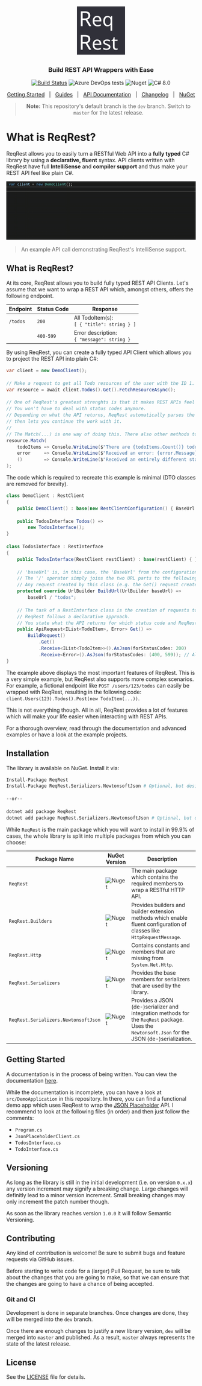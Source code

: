 <h1 align="center">
  <img src="./assets/Logo.svg" alt="ReqRest Logo" width="128" height="128" />
</h1>
<h3 align="center">
  Build REST API Wrappers with Ease
</h3>

<div align="center">
    
[![Build Status](https://dev.azure.com/ManuelRoemer/ReqRest/_apis/build/status/ReqRest?branchName=master)](https://dev.azure.com/ManuelRoemer/ReqRest/_build/latest?definitionId=12&branchName=master) ![Azure DevOps tests](https://img.shields.io/azure-devops/tests/ManuelRoemer/ReqRest/18) ![Nuget](https://img.shields.io/nuget/v/ReqRest.svg) ![C# 8.0](https://img.shields.io/badge/C%23-Nullable%20Reference%20Types-success.svg)

[Getting Started](https://reqrest.github.io/articles/getting-started.html) &nbsp; | &nbsp; [Guides](https://reqrest.github.io/articles/guides/index.html) &nbsp; | &nbsp; [API Documentation](https://reqrest.github.io/api/) &nbsp; | &nbsp; [Changelog](./CHANGELOG.md) &nbsp; | &nbsp; [NuGet](https://www.nuget.org/packages/ReqRest/)

> **Note:** This repository's default branch is the `dev` branch. Switch to `master` for the latest release.

</div>

# What is ReqRest? 

ReqRest allows you to easily turn a RESTful Web API into a **fully typed** C# library by using a **declarative, fluent** syntax.
API clients written with ReqRest have full **IntelliSense** and **compiler support** and thus make your REST API feel like plain C#. 

![Basic Client Usage](./.github/img/BasicClientUsage.gif)

> An example API call demonstrating ReqRest's IntelliSense support.


## What is ReqRest?

At its core, ReqRest allows you to build fully typed REST API Clients.
Let's assume that we want to wrap a REST API which, amongst others, offers the following endpoint.

| Endpoint | Status Code | Response |
| -------- | ----------- | -------- |
| `/todos` | `200`     | All TodoItem(s): <br/> `[ { "title": string } ]` |
|          | `400-599` | Error description: <br/> `{ "message": string }` |

By using ReqRest, you can create a fully typed API Client which allows you to project the REST API into plain C#:

```csharp
var client = new DemoClient();

// Make a request to get all Todo resources of the user with the ID 1.
var resource = await client.Todos().Get().FetchResourceAsync();

// One of ReqRest's greatest strenghts is that it makes REST APIs feel like C#.
// You won't have to deal with status codes anymore.
// Depending on what the API returns, ReqRest automatically parses the correct response type and
// then lets you continue the work with it.
//
// The Match(...) is one way of doing this. There also other methods to do the same, for example TryGetValue<T>(...).
resource.Match(
    todoItems => Console.WriteLine($"There are {todoItems.Count()} todo items! First: {todoItems.First().Title}"),
    error     => Console.WriteLine($"Received an error: {error.Message}."),
    ()        => Console.WriteLine($"Received an entirely different status code.")
);
```

The code which is required to recreate this example is minimal (DTO classes are removed for brevity).

```csharp
class DemoClient : RestClient
{
    public DemoClient() : base(new RestClientConfiguration() { BaseUrl = new Uri("http://demo-api.com") }) { }

    public TodosInterface Todos() =>
        new TodosInterface();
}

class TodosInterface : RestInterface
{
    public TodosInterface(RestClient restClient) : base(restClient) { }
    
    // 'baseUrl' is, in this case, the 'BaseUrl' from the configuration above.
    // The '/' operator simply joins the two URL parts to the following: http://demo-api.com/todos
    // Any request created by this class (e.g. the Get() request created below) uses the URL which is built here.
    protected override UrlBuilder BuildUrl(UrlBuilder baseUrl) =>
        baseUrl / "todos";
    
    // The task of a RestInterface class is the creation of requests to that interface.
    // ReqRest follows a declarative approach.
    // You state what the API returns for which status code and ReqRest does everything else for you.
    public ApiRequest<IList<TodoItem>, Error> Get() =>
        BuildRequest()
            .Get()
            .Receive<IList<TodoItem>>().AsJson(forStatusCodes: 200)
            .Receive<Error>().AsJson(forStatusCodes: (400, 599)); // All status codes from 400 to 599.
}
```

The example above displays the most important features of ReqRest.
This is a very simple example, but ReqRest also supports more complex scenarios.
For example, a fictional endpoint like `POST /users/123/todos` can easily be wrapped with ReqRest, resulting in the following code:
`client.Users(123).Todos().Post(new TodoItem(...))`.

This is not everything though. All in all, ReqRest provides a lot of features which will make your life easier
when interacting with REST APIs.

For a thorough overview, read through the documentation and advanced examples or have a look at the example projects.


## Installation

The library is available on NuGet. Install it via:

```sh
Install-Package ReqRest
Install-Package ReqRest.Serializers.NewtonsoftJson # Optional, but desired in most cases.

--or--

dotnet add package ReqRest
dotnet add package ReqRest.Serializers.NewtonsoftJson # Optional, but desired in most cases. 
```

While `ReqRest` is the main package which you will want to install in 99.9% of cases,
the whole library is split into multiple packages from which you can choose:

| Package Name                         | NuGet Version | Description |
| ------------------------------------ | ------------- |------------ |
| `ReqRest`                            | ![Nuget](https://img.shields.io/nuget/v/ReqRest.svg) | The main package which contains the required members to wrap a RESTful HTTP API. |
| `ReqRest.Builders`                   | ![Nuget](https://img.shields.io/nuget/v/ReqRest.Builders.svg) | Provides builders and builder extension methods which enable fluent configuration of classes like `HttpRequestMessage`. |
| `ReqRest.Http`                       | ![Nuget](https://img.shields.io/nuget/v/ReqRest.Http.svg) | Contains constants and members that are missing from `System.Net.Http`. |
| `ReqRest.Serializers`                | ![Nuget](https://img.shields.io/nuget/v/ReqRest.Serializers.svg) | Provides the base members for serializers that are used by the library. |
| `ReqRest.Serializers.NewtonsoftJson` | ![Nuget](https://img.shields.io/nuget/v/ReqRest.Serializers.NewtonsoftJson.svg) | Provides a JSON (de-)serializer and integration methods for the `ReqRest` package. Uses the `Newtonsoft.Json` for the JSON (de-)serialization. |


## Getting Started

A documentation is in the process of being written.
You can view the documentation [here](https://ReqRest.github.io).

While the documentation is incomplete, you can have a look at `src/DemoApplication` in this repository.
In there, you can find a functional demo app which uses ReqRest to wrap the [JSON Placeholder](https://jsonplaceholder.typicode.com/)
API.
I recommend to look at the following files (in order) and then just follow the comments:

* `Program.cs`
* `JsonPlaceholderClient.cs`
* `TodosInterface.cs`
* `TodoInterface.cs`


## Versioning

As long as the library is still in the initial development (i.e. on version `0.x.x`) any
version increment may signify a breaking change.
Large changes will definitly lead to a minor version increment.
Small breaking changes may only increment the patch number though.

As soon as the library reaches version `1.0.0` it will follow Semantic Versioning.


## Contributing

Any kind of contribution is welcome! Be sure to submit bugs and feature requests via GitHub issues.

Before starting to write code for a (larger) Pull Request, be sure to talk about the changes that
you are going to make, so that we can ensure that the changes are going to have a chance of being 
accepted.


### Git and CI

Development is done in separate branches. Once changes are done, they will be merged into the
`dev` branch.

Once there are enough changes to justify a new library version, `dev` will be merged into `master`
and published.
As a result, `master` always represents the state of the latest release. 


## License

See the [LICENSE](./LICENSE) file for details.
